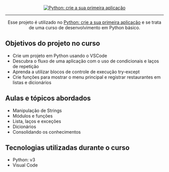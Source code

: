 <p align="center">
  <a href=https://cursos.alura.com.br/course/python-crie-sua-primeira-aplicacao>
    <img src="https://github.com/robsondejesus1996/SABOR-EXPRESS/assets/31260719/3bf57ca2-f73c-41cb-adab-f3d54787f8b3" alt="Python: crie a sua primeira aplicação">
  </a>
</p>

<hr>

<p align="center">Esse projeto é utilizado no <a href="https://cursos.alura.com.br/course/python-crie-sua-primeira-aplicacao">Python: crie a sua primeira aplicação</a> e se trata de uma curso de desenvolvimento em Python básico. </p>

## Objetivos do projeto no curso
* Crie um projeto em Python usando o VSCode
* Descubra o fluxo de uma aplicação com o uso de condicionais e laços de repetição
* Aprenda a utilizar blocos de controle de execução try-except
* Crie funções para mostrar o menu principal e registrar restaurantes em listas e dicionários


## Aulas e tópicos abordados 
* Manipulação de Strings
* Módulos e funções
* Lista, laços e exceções
* Dicionários
* Consolidando os conhecimentos



## Tecnologias utilizadas durante o curso
* Python: v3
* Visual Code

